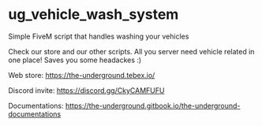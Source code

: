 # ug_vehicle_wash_system
Simple FiveM script that handles washing your vehicles

Check our store and our other scripts.
All you server need vehicle related in one place! Saves you some headackes :)

Web store:
https://the-underground.tebex.io/

Discord invite:
https://discord.gg/CkyCAMFUFU

Documentations:
https://the-underground.gitbook.io/the-underground-documentations
